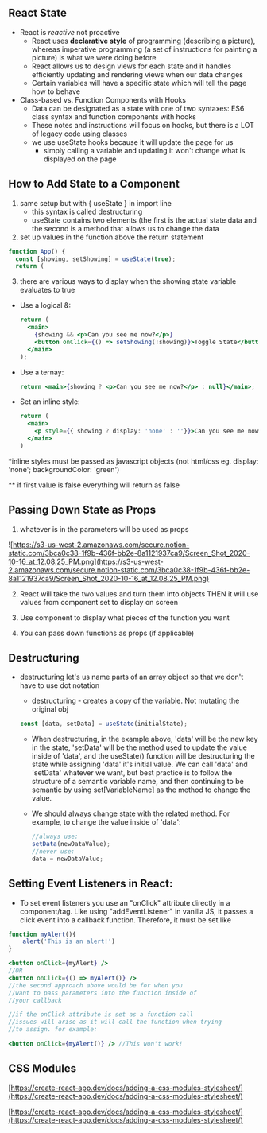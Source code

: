 ## React State

- React is *reactive* not proactive
    - React uses **declarative style** of programming (describing a picture), whereas imperative programming (a set of instructions for painting a picture) is what we were doing before
    - React allows us to design views for each state and it handles efficiently updating and rendering views when our data changes
    - Certain variables will have a specific state which will tell the page how to behave
- Class-based vs. Function Components with Hooks
    - Data can be designated as a state with one of two syntaxes: ES6 class syntax and function components with hooks
    - These notes and instructions will focus on hooks, but there is a LOT of legacy code using classes
    - we use useState hooks because it will update the page for us
        - simply calling a variable and updating it won't change what is displayed on the page

## How to Add State to a Component

1. same setup but with  { useState } in import line
    - this syntax is called destructuring
    - useState contains two elements (the first is the actual state data and the second is a method that allows us to change the data
2. set up values in the function above the return statement

```jsx
function App() {
  const [showing, setShowing] = useState(true);
  return (
```

3. there are various ways to display when the showing state variable evaluates to true

- Use a logical &:

    ```jsx
    return (
      <main>
        {showing && <p>Can you see me now?</p>}
        <button onClick={() => setShowing(!showing)}>Toggle State</button>
      </main>
    );
    ```

- Use a ternay:

    ```jsx
    return <main>{showing ? <p>Can you see me now?</p> : null}</main>;
    ```

- Set an inline style:

    ```jsx
    return (
      <main>
        <p style={{ showing ? display: 'none' : ''}}>Can you see me now?</p>
      </main>
    )
    ```

*inline styles must be passed as javascript objects (not html/css eg. display: 'none'; backgroundColor: 'green')

** if first value is false everything will return as false

## Passing Down State as Props

1. whatever is in the parameters will be used as props

![https://s3-us-west-2.amazonaws.com/secure.notion-static.com/3bca0c38-1f9b-436f-bb2e-8a1121937ca9/Screen_Shot_2020-10-16_at_12.08.25_PM.png](https://s3-us-west-2.amazonaws.com/secure.notion-static.com/3bca0c38-1f9b-436f-bb2e-8a1121937ca9/Screen_Shot_2020-10-16_at_12.08.25_PM.png)

2. React will take the two values and turn them into objects THEN it will use values from component set to display on screen

3. Use component to display what pieces of the function you want

4. You can pass down functions as props (if applicable)

## Destructuring

- destructuring let's us name parts of an array object so that we don't have to use dot notation
    - destructuring - creates a copy of the variable. Not mutating the original obj

    ```jsx
    const [data, setData] = useState(initialState);
    ```

    - When destructuring, in the example above, 'data' will be the new key in the state, 'setData' will be the method used to update the value inside of 'data', and the useState() function will be destructuring the state while assigning 'data' it's initial value. We can call 'data' and 'setData' whatever we want, but best practice is to follow the structure of a semantic variable name, and then continuing to be semantic by using set[VariableName] as the method to change the value.
    - We should always change state with the related method. For example, to change the value inside of 'data':

        ```jsx
        //always use:
        setData(newDataValue);
        //never use:
        data = newDataValue;
        ```

## Setting Event Listeners in React:

- To set event listeners you use an "onClick" attribute directly in a component/tag. Like using "addEventListener" in vanilla JS, it passes a click event into a callback function. Therefore, it must be set like

```jsx
function myAlert(){
	alert('This is an alert!')
}

<button onClick={myAlert} />
//OR
<button onClick={() => myAlert()} />
//the second approach above would be for when you
//want to pass parameters into the function inside of
//your callback

//if the onClick attribute is set as a function call
//issues will arise as it will call the function when trying
//to assign. for example:

<button onClick={myAlert()} /> //This won't work!
```

## CSS Modules

[https://create-react-app.dev/docs/adding-a-css-modules-stylesheet/](https://create-react-app.dev/docs/adding-a-css-modules-stylesheet/)

[https://create-react-app.dev/docs/adding-a-css-modules-stylesheet/](https://create-react-app.dev/docs/adding-a-css-modules-stylesheet/)